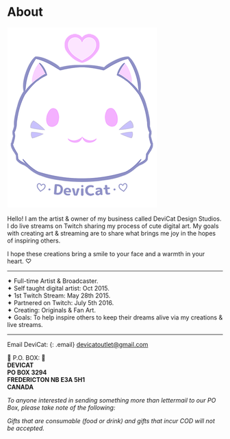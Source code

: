 # About
![](img/dc.png)

Hello! I am the artist & owner of my business called DeviCat Design Studios. I do live streams on Twitch sharing my process of cute digital art. My goals with creating art & streaming are to share what brings me joy in the hopes of inspiring others.

I hope these creations bring a smile to your face and a warmth in your heart. ♡

---
✦ Full-time Artist & Broadcaster. <br>
✦ Self taught digital artist: Oct 2015. <br>
✦ 1st Twitch Stream: May 28th 2015. <br>
✦ Partnered on Twitch: July 5th 2016. <br>
✦ Creating: Originals & Fan Art. <br>
✦ Goals: To help inspire others to keep their dreams alive via my creations & live streams. <br>

---
<!-- ---
--- -->

Email DeviCat:
{: .email}
[devicatoutlet@gmail.com](mailto:devicatoutlet@gmail.com)

💜 P.O. BOX: 💜<br>
<b>DEVICAT<br>
PO BOX 3294<br>
FREDERICTON NB  E3A 5H1<br>
CANADA</b> <br>

<i>To anyone interested in sending something more than lettermail to our PO Box,
please take note of the following:</i>

<i>Gifts that are consumable (food or drink) and gifts that incur COD will not be accepted.</i>
